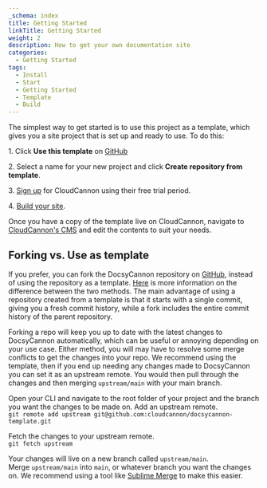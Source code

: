 ```yaml
---
_schema: index
title: Getting Started
linkTitle: Getting Started
weight: 2
description: How to get your own documentation site
categories:
  - Getting Started
tags:
  - Install
  - Start
  - Getting Started
  - Template
  - Build
---
```

The simplest way to get started is to use this project as a template, which gives you a site project that is set up and ready to use. To do this:

1\. Click **Use this template** on <a target="_blank" rel="noopener" href="https://github.com/tomrcc/docsycannon-template">GitHub</a>

2\. Select a name for your new project and click **Create repository from template**.

3\. [Sign up](https://app.cloudcannon.com/register?trial=cc_standard)&nbsp;for CloudCannon using their free trial period.

4\. <a target="_blank" rel="noopener" href="https://cloudcannon.com/community/learn/hugo-cms---get-started-with-cloudcannon">Build your site</a>.

Once you have a copy of the template live on CloudCannon, navigate to <a target="_blank" rel="noopener" href="https://app.cloudcannon.com/editor">CloudCannon's CMS</a>&nbsp;and edit the contents to suit your needs.

## Forking vs. Use as template

If you prefer, you can fork the DocsyCannon repository on <a target="_blank" rel="noopener" href="https://github.com/tomrcc/docsycannon-template">GitHub</a>, instead of using the repository as a template. [Here](https://docs.github.com/en/repositories/creating-and-managing-repositories/creating-a-repository-from-a-template) is more information on the difference between the two methods. The main advantage of using a repository created from a template is that it starts with a single commit, giving you a fresh commit history, while a fork includes the entire commit history of the parent repository.

Forking a repo will keep you up to date with the latest changes to DocsyCannon automatically, which can be useful or annoying depending on your use case. Either method, you will may have to resolve some merge conflicts to get the changes into your repo. We recommend using the template, then if you end up needing any changes made to DocsyCannon you can set it as an upstream remote. You would then pull through the changes and then merging `upstream/main` with your main branch.

Open your CLI and navigate to the root folder of your project and the branch you want the changes to be made on. Add an upstream remote.<br>`git remote add upstream git@github.com:cloudcannon/docsycannon-template.git`

Fetch the changes to your upstream remote.<br>`git fetch upstream`

Your changes will live on a new branch called&nbsp;`upstream/main`. Merge&nbsp;`upstream/main`&nbsp;into `main`​​, or whatever branch you want the changes on. We recommend using a tool like <a target="_blank" rel="noopener" href="https://www.sublimemerge.com/">Sublime Merge</a> to make this easier.
